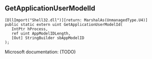 ## GetApplicationUserModelId

```
[DllImport("Shell32.dll")][return: MarshalAs(UnmanagedType.U4)]
public static extern uint GetApplicationUserModelId(
   IntPtr hProcess,
   ref uint AppModelIDLength,
   [Out] StringBuilder sbAppModelID
);
```

Microsoft documentation: (TODO)
